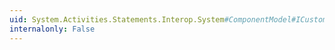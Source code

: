 ```yaml
---
uid: System.Activities.Statements.Interop.System#ComponentModel#ICustomTypeDescriptor#GetAttributes
internalonly: False
---
```

